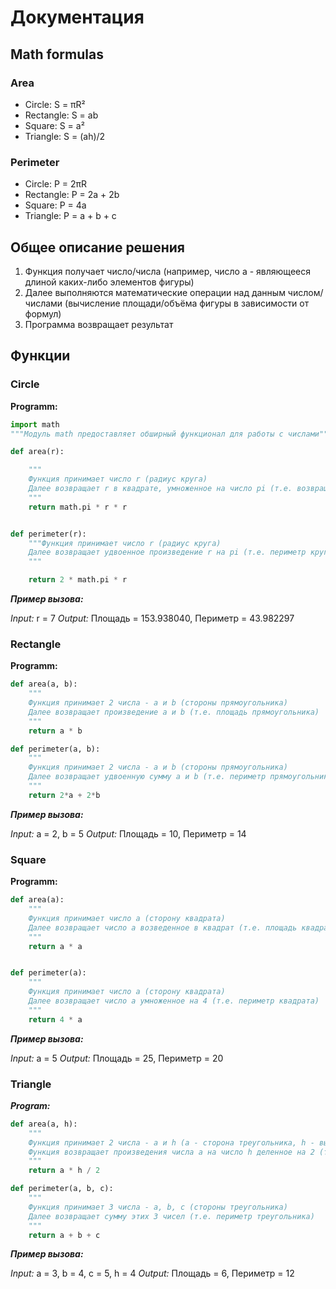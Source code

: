 # Документация

## Math formulas
### Area
- Circle: S = πR²
- Rectangle: S = ab
- Square: S = a²
- Triangle: S = (ah)/2

### Perimeter
- Circle: P = 2πR
- Rectangle: P = 2a + 2b
- Square: P = 4a
- Triangle: P = a + b + c

## Общее описание решения
1. Функция получает число/числа (например, число а - являющееся длиной каких-либо элементов фигуры)
2. Далее выполняются математические операции над данным числом/числами (вычисление площади/объёма фигуры в зависимости от формул)
3. Программа возвращает результат

## Функции

### Circle 

**Programm:**

```python
import math
"""Модуль math предоставляет обширный функционал для работы с числами"""

def area(r):

    """
    Функция принимает число r (радиус круга)
    Далее возвращает r в квадрате, умноженное на число pi (т.е. возвращает площадь круга)
    """
    return math.pi * r * r


def perimeter(r):
    """Функция принимает число r (радиус круга)
    Далее возвращает удвоенное произведение r на pi (т.е. периметр круга)
    """

    return 2 * math.pi * r
```

***Пример вызова:***

*Input:* r = 7
*Output:* Площадь = 153.938040, Периметр = 43.982297


### Rectangle

**Programm:**

```python
def area(a, b):
    """
    Функция принимает 2 числа - a и b (стороны прямоугольника)
    Далее возвращает произведение a и b (т.е. площадь прямоугольника)
    """
    return a * b

def perimeter(a, b):
    """
    Функция принимает 2 числа - a и b (стороны прямоугольника)
    Далее возвращает удвоенную сумму a и b (т.е. периметр прямоугольника)
    """
    return 2*a + 2*b
```
***Пример вызова:***

*Input:* a = 2, b = 5
*Output:* Площадь = 10, Периметр = 14 


### Square

**Programm:**

```python
def area(a):
    """
    Функция принимает число a (сторону квадрата)
    Далее возвращает число a возведенное в квадрат (т.е. площадь квадрата)
    """
    return a * a


def perimeter(a):
    """
    Функция принимает число a (сторону квадрата)
    Далее возвращает число a умноженное на 4 (т.е. периметр квадрата)
    """
    return 4 * a
```
***Пример вызова:***

*Input:* a = 5
*Output:* Площадь = 25, Периметр = 20


### Triangle 

***Program:***

```python
def area(a, h):
    """
    Функция принимает 2 числа - a и h (a - сторона треугольника, h - высота треугольника)
    Функция возвращает произведения числа a на число h деленное на 2 (т.е. площадь треугольника)
    """
    return a * h / 2

def perimeter(a, b, c):
    """
    Функция принимает 3 числа - a, b, c (стороны треугольника)
    Далее возвращает сумму этих 3 чисел (т.е. периметр треугольника)
    """
    return a + b + c
```
***Пример вызова:***

*Input:* a = 3, b = 4, c = 5, h = 4
*Output:* Площадь = 6, Периметр = 12